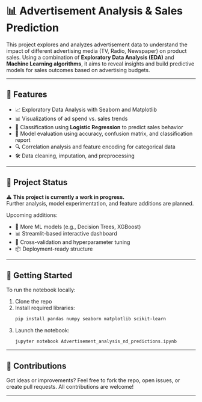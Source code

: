 # 📊 Advertisement Analysis & Sales Prediction

This project explores and analyzes advertisement data to understand the impact of different advertising media (TV, Radio, Newspaper) on product sales. Using a combination of **Exploratory Data Analysis (EDA)** and **Machine Learning algorithms**, it aims to reveal insights and build predictive models for sales outcomes based on advertising budgets.

---

## 🧠 Features

- 📈 Exploratory Data Analysis with Seaborn and Matplotlib
- 📊 Visualizations of ad spend vs. sales trends
- 🧠 Classification using **Logistic Regression** to predict sales behavior
- 🧪 Model evaluation using accuracy, confusion matrix, and classification report
- 🔍 Correlation analysis and feature encoding for categorical data
- 🛠️ Data cleaning, imputation, and preprocessing

---

## 🚧 Project Status

⚠️ **This project is currently a work in progress.**  
Further analysis, model experimentation, and feature additions are planned.

Upcoming additions:
- 🧠 More ML models (e.g., Decision Trees, XGBoost)
- 📊 Streamlit-based interactive dashboard
- 🧪 Cross-validation and hyperparameter tuning
- 📦 Deployment-ready structure

---

## 📌 Getting Started

To run the notebook locally:

1. Clone the repo
2. Install required libraries:
    ```bash
    pip install pandas numpy seaborn matplotlib scikit-learn
    ```
3. Launch the notebook:
    ```bash
    jupyter notebook Advertisement_analysis_nd_predictions.ipynb
    ```

---

## 🤝 Contributions

Got ideas or improvements? Feel free to fork the repo, open issues, or create pull requests. All contributions are welcome!

---
